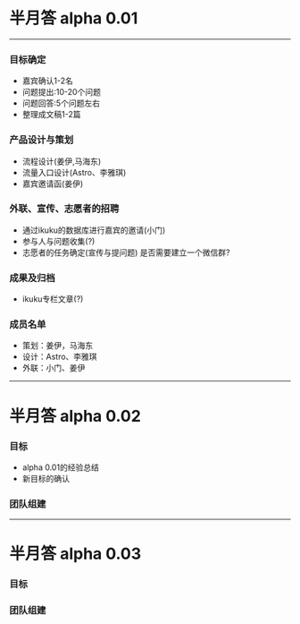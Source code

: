 # 半月答 alpha 0.01  

-----


### 目标确定      

* 嘉宾确认1-2名
* 问题提出:10-20个问题  
* 问题回答:5个问题左右    
* 整理成文稿1-2篇  

### 产品设计与策划

* 流程设计(姜伊,马海东)   
* 流量入口设计(Astro、李雅琪)  
* 嘉宾邀请函(姜伊)   


### 外联、宣传、志愿者的招聘  

* 通过ikuku的数据库进行嘉宾的邀请(小门)  
* 参与人与问题收集(?)  
* 志愿者的任务确定(宣传与提问题) 是否需要建立一个微信群?   


### 成果及归档  

* ikuku专栏文章(?)  


### 成员名单

* 策划：姜伊，马海东
* 设计：Astro、李雅琪
* 外联：小门、姜伊  


-----


# 半月答 alpha 0.02  


### 目标  

* alpha 0.01的经验总结   
* 新目标的确认  

### 团队组建   


-----


# 半月答 alpha 0.03  


### 目标   

### 团队组建  